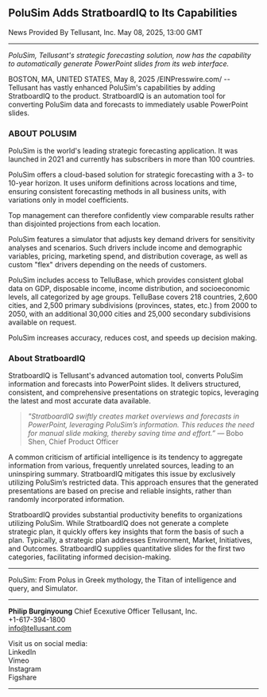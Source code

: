 ## PoluSim Adds StratboardIQ to Its Capabilities

News Provided By Tellusant, Inc. May 08, 2025, 13:00 GMT  

---

*PoluSim, Tellusant's strategic forecasting solution, now has the capability to automatically generate PowerPoint slides from its web interface.*

BOSTON, MA, UNITED STATES, May 8, 2025 /EINPresswire.com/ -- Tellusant has vastly enhanced PoluSim's capabilities by adding StratboardIQ to the product. StratboardIQ is an automation tool for converting PoluSim data and forecasts to immediately usable PowerPoint slides.  

### ABOUT POLUSIM
PoluSim is the world's leading strategic forecasting application. It was launched in 2021 and currently has subscribers in more than 100 countries.  

PoluSim offers a cloud-based solution for strategic forecasting with a 3- to 10-year horizon. It uses uniform definitions across locations and time, ensuring consistent forecasting methods in all business units, with variations only in model coefficients.  

Top management can therefore confidently view comparable results rather than disjointed projections from each location.  

PoluSim features a simulator that adjusts key demand drivers for sensitivity analyses and scenarios. Such drivers include income and demographic variables, pricing, marketing spend, and distribution coverage, as well as custom "flex" drivers depending on the needs of customers.  

PoluSim includes access to TelluBase, which provides consistent global data on GDP, disposable income, income distribution, and socioeconomic levels, all categorized by age groups. TelluBase covers 218 countries, 2,600 cities, and 2,500 primary subdivisions (provinces, states, etc.) from 2000 to 2050, with an additional 30,000 cities and 25,000 secondary subdivisions available on request.  

PoluSim increases accuracy, reduces cost, and speeds up decision making.  

### About StratboardIQ
StratboardIQ is Tellusant's advanced automation tool, converts PoluSim information and forecasts into PowerPoint slides. It delivers structured, consistent, and comprehensive presentations on strategic topics, leveraging the latest and most accurate data available.  
> *"StratboardIQ swiftly creates market overviews and forecasts in PowerPoint, leveraging PoluSim’s information. This reduces the need for manual slide making, thereby saving time and effort.”* — Bobo Shen, Chief Product Officer

A common criticism of artificial intelligence is its tendency to aggregate information from various, frequently unrelated sources, leading to an uninspiring summary. StratboardIQ mitigates this issue by exclusively utilizing PoluSim’s restricted data. This approach ensures that the generated presentations are based on precise and reliable insights, rather than randomly incorporated information.  

StratboardIQ provides substantial productivity benefits to organizations utilizing PoluSim. While StratboardIQ does not generate a complete strategic plan, it quickly offers key insights that form the basis of such a plan. Typically, a strategic plan addresses Environment, Market, Initiatives, and Outcomes. StratboardIQ supplies quantitative slides for the first two categories, facilitating informed decision-making. 

---

PoluSim: From Polus in Greek mythology, the Titan of intelligence and query, and Simulator.

---

**Philip Burginyoung**
Chief Ecexutive Officer
Tellusant, Inc.  
+1-617-394-1800  
info@tellusant.com  

Visit us on social media:  
LinkedIn  
Vimeo  
Instagram  
Figshare

---

